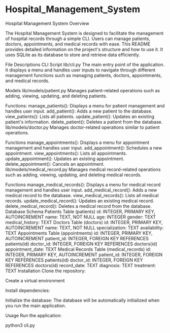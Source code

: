 # Hospital_Management_System
Hospital Management System
Overview

The Hospital Management System is designed to facilitate the management of hospital records through a simple CLI. Users can manage patients, doctors, appointments, and medical records with ease. This README provides detailed information on the project's structure and how to use it. It uses SQLite as its database to store and retrieve data efficiently.

File Descriptions
CLI Script
lib/cli.py
The main entry point of the application. It displays a menu and handles user inputs to navigate through different management functions such as managing patients, doctors, appointments, and medical records.

Models
lib/models/patient.py
Manages patient-related operations such as adding, viewing, updating, and deleting patients.

Functions:
manage_patients(): Displays a menu for patient management and handles user input.
add_patient(): Adds a new patient to the database.
view_patients(): Lists all patients.
update_patient(): Updates an existing patient's information.
delete_patient(): Deletes a patient from the database.
lib/models/doctor.py
Manages doctor-related operations similar to patient operations.

Functions
manage_appointments(): Displays a menu for appointment management and handles user input.
add_appointment(): Schedules a new appointment.
view_appointments(): Lists all appointments.
update_appointment(): Updates an existing appointment.
delete_appointment(): Cancels an appointment.
lib/models/medical_record.py
Manages medical record-related operations such as adding, viewing, updating, and deleting medical records.

Functions
manage_medical_records(): Displays a menu for medical record management and handles user input.
add_medical_record(): Adds a new medical record to the database.
view_medical_records(): Lists all medical records.
update_medical_record(): Updates an existing medical record.
delete_medical_record(): Deletes a medical record from the database.
Database Schema
Patients Table (patients)
id: INTEGER, PRIMARY KEY, AUTOINCREMENT
name: TEXT, NOT NULL
age: INTEGER
gender: TEXT
medical_history: TEXT
Doctors Table (doctors)
id: INTEGER, PRIMARY KEY, AUTOINCREMENT
name: TEXT, NOT NULL
specialization: TEXT
availability: TEXT
Appointments Table (appointments)
id: INTEGER, PRIMARY KEY, AUTOINCREMENT
patient_id: INTEGER, FOREIGN KEY REFERENCES patients(id)
doctor_id: INTEGER, FOREIGN KEY REFERENCES doctors(id)
appointment_date: TEXT
Medical Records Table (medical_records)
id: INTEGER, PRIMARY KEY, AUTOINCREMENT
patient_id: INTEGER, FOREIGN KEY REFERENCES patients(id)
doctor_id: INTEGER, FOREIGN KEY REFERENCES doctors(id)
record_date: TEXT
diagnosis: TEXT
treatment: TEXT
Installation
Clone the repository:

Create a virtual environment

Install dependencies:

Initialize the database: The database will be automatically initialized when you run the main application.

Usage
Run the application:

python3 cli.py
